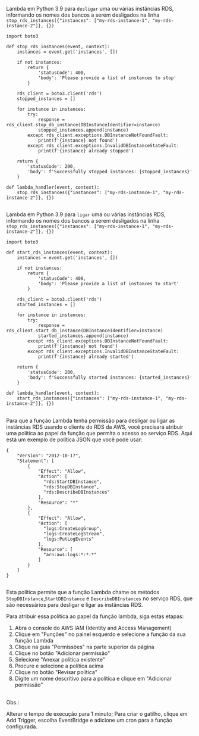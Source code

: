 Lambda em Python 3.9 para `desligar` uma ou várias instâncias RDS, informando os nomes dos bancos a serem desligados na linha `stop_rds_instances({"instances": ["my-rds-instance-1", "my-rds-instance-2"]}, {})`

```
import boto3

def stop_rds_instances(event, context):
    instances = event.get('instances', [])

    if not instances:
        return {
            'statusCode': 400,
            'body': 'Please provide a list of instances to stop'
        }

    rds_client = boto3.client('rds')
    stopped_instances = []

    for instance in instances:
        try:
            response = rds_client.stop_db_instance(DBInstanceIdentifier=instance)
            stopped_instances.append(instance)
        except rds_client.exceptions.DBInstanceNotFoundFault:
            print(f'{instance} not found')
        except rds_client.exceptions.InvalidDBInstanceStateFault:
            print(f'{instance} already stopped')

    return {
        'statusCode': 200,
        'body': f'Successfully stopped instances: {stopped_instances}'
    }

def lambda_handler(event, context):
    stop_rds_instances({"instances": ["my-rds-instance-1", "my-rds-instance-2"]}, {})

```

##
Lambda em Python 3.9 para `ligar` uma ou várias instâncias RDS, informando os nomes dos bancos a serem desligados na linha `stop_rds_instances({"instances": ["my-rds-instance-1", "my-rds-instance-2"]}, {})`


```
import boto3

def start_rds_instances(event, context):
    instances = event.get('instances', [])

    if not instances:
        return {
            'statusCode': 400,
            'body': 'Please provide a list of instances to start'
        }

    rds_client = boto3.client('rds')
    started_instances = []

    for instance in instances:
        try:
            response = rds_client.start_db_instance(DBInstanceIdentifier=instance)
            started_instances.append(instance)
        except rds_client.exceptions.DBInstanceNotFoundFault:
            print(f'{instance} not found')
        except rds_client.exceptions.InvalidDBInstanceStateFault:
            print(f'{instance} already started')

    return {
        'statusCode': 200,
        'body': f'Successfully started instances: {started_instances}'
    }

def lambda_handler(event, context):
    start_rds_instances({"instances": ["my-rds-instance-1", "my-rds-instance-2"]}, {})
```

##
Para que a função Lambda tenha permissão para desligar ou ligar as instâncias RDS usando o cliente do RDS da AWS, você precisará atribuir uma política ao papel da função que permita o acesso ao serviço RDS. Aqui está um exemplo de política JSON que você pode usar:

```
{
    "Version": "2012-10-17",
    "Statement": [
        {
            "Effect": "Allow",
            "Action": [
              "rds:StartDBInstance",
              "rds:StopDBInstance",
              "rds:DescribeDBInstances"
            ],
            "Resource": "*"
        },
        {
            "Effect": "Allow",
            "Action": [
              "logs:CreateLogGroup",
              "logs:CreateLogStream",
              "logs:PutLogEvents"
            ],
            "Resource": [
              "arn:aws:logs:*:*:*"
            ]
        }
    ]
}
```

##
Esta política permite que a função Lambda chame os métodos `StopDBInstance`,`StartDBInstance` e `DescribeDBInstances` no serviço RDS, que são necessários para desligar e ligar as instâncias RDS.

Para atribuir essa política ao papel da função lambda, siga estas etapas:

1. Abra o console do AWS IAM (Identity and Access Management)
2. Clique em "Funções" no painel esquerdo e selecione a função da sua função Lambda
3. Clique na guia "Permissões" na parte superior da página
4. Clique no botão "Adicionar permissão"
5. Selecione "Anexar política existente"
6. Procure e selecione a política acima
7. Clique no botão "Revisar política"
8. Digite um nome descritivo para a política e clique em "Adicionar permissão"

##
Obs.:<p>
Alterar o tempo de execução para 1 minuto;
Para criar o gatilho, clique em Add Trigger, escolha EventBridge e adicione um cron para a função configurada.
